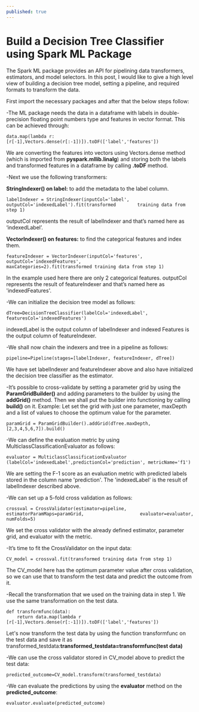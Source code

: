 ```yaml
---
published: true
---
```

# Build a Decision Tree Classifier using Spark ML Package

The Spark ML package provides an API for pipelining data transformers, estimators, and model selectors. In this post, I would like to give a high level view of building a decision tree model, setting a pipeline, and required formats to transform the data. 

First import the necessary packages and after that the below steps follow: 

-The ML package needs the data in a dataframe with labels in double-precision floating point numbers type and features in vector format. This can be achieved through:

	data.map(lambda r: [r[-1],Vectors.dense(r[:-1])]).toDF(['label','features'])

We are converting the features into vectors using Vectors.dense method (which is imported from **pyspark.mllib.linalg**) and storing both the labels and transformed features in a dataframe by calling **.toDF** method.

-Next we use the following transformers:

**StringIndexer() on label:** to add the metadata to the label column.

	labelIndexer = StringIndexer(inputCol='label', outputCol='indexedLabel').fit(transformed 		training data from step 1)

outputCol represents the result of labelIndexer and that’s named here as ‘indexedLabel’.

**VectorIndexer() on features:** to find the categorical features and index them.

	featureIndexer = VectorIndexer(inputCol='features', outputCol='indexedFeatures', 				maxCategories=2).fit(transformed training data from step 1)

In the example used here there are only 2 categorical features. outputCol represents the result of featureIndexer and that’s named here as 'indexedFeatures'.

-We can initialize the decision tree model as follows:

	dTree=DecisionTreeClassifier(labelCol='indexedLabel', featuresCol='indexedFeatures')

indexedLabel is the output column of labelIndexer and indexed Features is the output column of featureIndexer.

-We shall now chain the indexers and tree in a pipeline as follows:

	pipeline=Pipeline(stages=[labelIndexer, featureIndexer, dTree])

We have set labelIndexer and featureIndexer above and also have initialized the decision tree classifier as the estimator.

-It’s possible to cross-validate by setting a parameter grid by using the **ParamGridBuilder()** and adding parameters to the builder by using the **addGrid()** method. Then we shall put the builder into functioning by calling **build()** on it.
Example:
Let set the grid with just one parameter, maxDepth and a list of values to choose the optimum value for the parameter.

	paramGrid = ParamGridBuilder().addGrid(dTree.maxDepth, [2,3,4,5,6,7]).build()

-We can define the evaluation metric by using MulticlassClassificationEvaluator as follows:

	evaluator = MulticlassClassificationEvaluator
	(labelCol='indexedLabel',predictionCol='prediction', metricName='f1')

We are setting the F-1 score as an evaluation metric with predicted labels stored in the column name 'prediction'. The 'indexedLabel' is the result of labelIndexer described above.

-We can set up a 5-fold cross validation as follows:

	crossval = CrossValidator(estimator=pipeline, estimatorParamMaps=paramGrid, 					evaluator=evaluator, numFolds=5)

We set the cross validator with the already defined estimator, parameter grid, and evaluator with the metric.

-It’s time to fit the CrossValidator on the input data:

	CV_model = crossval.fit(transformed training data from step 1)

The CV_model here has the optimum parameter value after cross validation, so we can use that to transform the test data and predict the outcome from it.

-Recall the transformation that we used on the training data in step 1. We use the same transformation on the test data. 

	def transformfunc(data):
		return data.map(lambda r [r[-1],Vectors.dense(r[:-1])]).toDF(['label','features']) 

Let's now transform the test data by using the function transformfunc on the test data and save it as transformed_testdata:**transformed_testdata=transformfunc(test data)**

-We can use the cross validator stored in CV_model above to predict the test data:

	predicted_outcome=CV_model.transform(transformed_testdata)

-We can evaluate the predictions by using the **evaluator** method on the **predicted_outcome**:

	evaluator.evaluate(predicted_outcome)
